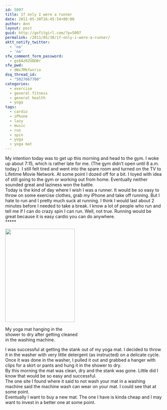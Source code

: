 ```yaml
---
id: 5097
title: If only I were a runner
date: 2011-05-30T16:45:54+00:00
author: Ann
layout: post
guid: http://gofitgirl.com/?p=5097
permalink: /2011/05/30/if-only-i-were-a-runner/
aktt_notify_twitter:
  - 'no'
  - 'no'
sfw_comment_form_password:
  - gs6AzRZUDDBr
sfw_pwd:
  - dWx7Mkfwvrio
dsq_thread_id:
  - "5027667700"
categories:
  - exercise
  - general fitness
  - general health
  - yoga
tags:
  - cardio
  - iPhone
  - lazy
  - music
  - run
  - spin
  - yoga
  - yoga mat
---
```

My intention today was to get up this morning and head to the gym. I woke up about 7:15, which is rather late for me. (The gym didn&#8217;t open until 8 a.m. today.)  I still felt tired and went into the spare room and turned on the TV to Lifetime Movie Network. At some point I dozed off for a bit. I toyed with idea of still going to the gym or working out from home. Eventually neither sounded great and laziness won the battle.  
Today is the kind of day where I wish I was a runner. It would be so easy to throw on some exercise clothes, grab my iPhone and take off running. But I hate to run and I pretty much suck at running. I think I would last about 2 minutes before I needed to take a break. I know a lot of people who run and tell me if I can do crazy spin I can run. Well, not true. Running would be great because it is easy cardio you can do anywhere.  
\*****  


<div id="attachment_5105" style="width: 233px" class="wp-caption alignleft">
  <a href="http://gofitgirl.com/blog/wp-content/uploads/2011/05/hanging-yoga-mat.jpg"><img class="size-medium wp-image-5105" title="hanging yoga mat" src="http://gofitgirl.com/blog/wp-content/uploads/2011/05/hanging-yoga-mat-223x300.jpg" alt="" width="223" height="300" /></a>
  
  <p class="wp-caption-text">
    My yoga mat hanging in the shower to dry after getting cleaned in the washing machine.
  </p>
</div>

  
I was successful at getting the stank out of my yoga mat. I decided to throw it in the washer with very little detergent (as instructed) on a delicate cycle. Once it was done in the washer, I pulled it out and grabbed a hanger with clips for a skirt or pants and hung it in the shower to dry.  
By this morning the mat was clean, dry and the stank was gone. Little did I know that would be so easy and successful.  
The one site I found where it said to not wash your mat in a washing machine said the machine wash can wear on your mat. I could see that at some point.  
Eventually I want to buy a new mat. The one I have is kinda cheap and I may want to invest in a better one at some point.